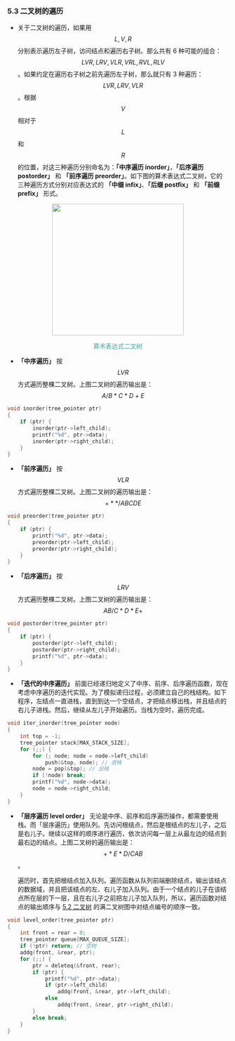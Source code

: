 ### 5.3 二叉树的遍历

- 关于二叉树的遍历，如果用 $$L, V, R$$ 分别表示遍历左子树，访问结点和遍历右子树。那么共有 6 种可能的组合：$$LVR, LRV, VLR, VRL, RVL, RLV$$。如果约定在遍历右子树之前先遍历左子树，那么就只有 3 种遍历：$$LVR, LRV, VLR$$。根据 $$V$$ 相对于 $$L$$ 和 $$R$$ 的位置，对这三种遍历分别命名为：**「中序遍历 inorder」**，**「后序遍历 postorder」** 和 **「前序遍历 preorder」**。如下图的算术表达式二叉树，它的三种遍历方式分别对应表达式的 **「中缀 infix」**、**「后缀 postfix」** 和 **「前缀 prefix」** 形式。

<div align="center">
    <img src="res/5-11.svg" width="300px">
    <p style="color:#3ea69f">
    算术表达式二叉树
    </p>
</div>

- **「中序遍历」** 按 $$LVR$$ 方式遍历整棵二叉树。上图二叉树的遍历输出是：$$A/B*C*D+E$$

```c++
void inorder(tree_pointer ptr)
{
    if (ptr) {
        inorder(ptr->left_child);
        printf("%d", ptr->data);
        inorder(ptr->right_child);
    }
}
```

- **「前序遍历」** 按 $$VLR$$ 方式遍历整棵二叉树。上图二叉树的遍历输出是：$$+**/ABCDE$$

```c++
void preorder(tree_pointer ptr)
{
    if (ptr) {
        printf("%d", ptr->data);
        preorder(ptr->left_child);
        preorder(ptr->right_child);
    }
}
```

- **「后序遍历」** 按 $$LRV$$ 方式遍历整棵二叉树。上图二叉树的遍历输出是：$$AB/C*D*E+$$

```c++
void postorder(tree_pointer ptr)
{
    if (ptr) {
        postorder(ptr->left_child);
        postorder(ptr->right_child);
        printf("%d", ptr->data);
    }
}
```

- **「迭代的中序遍历」** 前面已经递归地定义了中序、前序、后序遍历函数，现在考虑中序遍历的迭代实现。为了模拟递归过程，必须建立自己的栈结构。如下程序，左结点一直进栈，直到到达一个空结点，才把结点移出栈，并且结点的右儿子进栈。然后，继续从左儿子开始遍历。当栈为空时，遍历完成。

```c++
void iter_inorder(tree_pointer node)
{
    int top = -1;
    tree_pointer stack[MAX_STACK_SIZE];
    for (;;) {
        for (; node; node = node->left_child)
            push(&top, node); // 进栈
        node = pop(&top); // 出栈
        if (!node) break;
        printf("%d", node->data);
        node = node->right_child;
    }
}
```

- **「层序遍历 level order」** 无论是中序、前序和后序遍历操作，都需要使用栈。而「层序遍历」使用队列。先访问根结点，然后是根结点的左儿子，之后是右儿子。继续以这样的顺序进行遍历，依次访问每一层上从最左边的结点到最右边的结点。上图二叉树的遍历输出是：$$+*E*D/CAB$$。
  
  遍历时，首先把根结点加入队列。遍历函数从队列前端删除结点，输出该结点的数据域，并且把该结点的左、右儿子加入队列。由于一个结点的儿子在该结点所在层的下一层，且在右儿子之前把左儿子加入队列，所以，遍历函数对结点的输出顺序与 [5.2 二叉树](5.2-二叉树.md) 的满二叉树图中对结点编号的顺序一致。

```c++
void level_order(tree_pointer ptr)
{
    int front = rear = 0;
    tree_pointer queue[MAX_QUEUE_SIZE];
    if (!ptr) return; // 空树
    addq(front, &rear, ptr);
    for (;;) {
        ptr = deleteq(&front, rear);
        if (ptr) {
            printf("%d", ptr->data);
            if (ptr->left_child)
                addq(front, &rear, ptr->left_child);
            else
                addq(front, &rear, ptr->right_child);
        }
        else break;
    }
}
```
